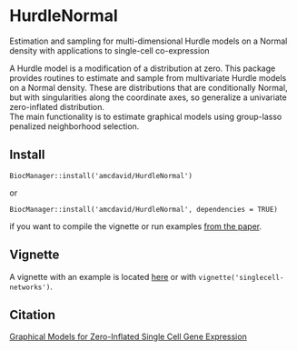 # HurdleNormal
Estimation and sampling for multi-dimensional Hurdle models on a Normal density with applications to single-cell co-expression

A Hurdle model is a modification of a distribution at zero. 
This package provides routines to estimate and sample from multivariate Hurdle models on a Normal density. 
These are distributions that are conditionally Normal, but with singularities along the coordinate axes, so generalize a univariate zero-inflated distribution.  
The main functionality is to estimate graphical models using group-lasso penalized neighborhood selection.

## Install

```
BiocManager::install('amcdavid/HurdleNormal')
```

or 

```
BiocManager::install('amcdavid/HurdleNormal', dependencies = TRUE)
```
if you want to compile the vignette or run examples [from the paper](inst/aoas_simulations).

## Vignette
A vignette with an example is located
[here](http://htmlpreview.github.io/?https://github.com/amcdavid/HurdleNormal/blob/master/doc/singlecell-networks.html)
or with `vignette('singlecell-networks')`.

## Citation
[Graphical Models for Zero-Inflated Single Cell Gene Expression](https://arxiv.org/abs/1610.05857)
